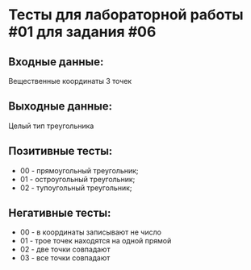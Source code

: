 # Тесты для лабораторной работы #01 для задания #06

## Входные данные:
Вещественные координаты 3 точек

## Выходные данные:
Целый тип треугольника

## Позитивные тесты:
 - 00 - прямоугольный треугольник;
 - 01 - остроугольный треугольник;
 - 02 - тупоугольный треугольник;

## Негативные тесты:
 - 00 - в координаты записывают не число
 - 01 - трое точек находятся на одной прямой
 - 02 - две точки совпадают
 - 03 - все точки совпадают
